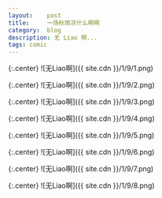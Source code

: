 ```yaml
---
layout:    post
title:     一场秋雨凉什么啊啊
category:  blog
description: 无 Liao 啊...
tags: comic
---
```

{:.center}
![无Liao啊]({{ site.cdn }}/1/9/1.png)

{:.center}
![无Liao啊]({{ site.cdn }}/1/9/2.png)

{:.center}
![无Liao啊]({{ site.cdn }}/1/9/3.png)

{:.center}
![无Liao啊]({{ site.cdn }}/1/9/4.png)

{:.center}
![无Liao啊]({{ site.cdn }}/1/9/5.png)

{:.center}
![无Liao啊]({{ site.cdn }}/1/9/6.png)

{:.center}
![无Liao啊]({{ site.cdn }}/1/9/7.png)

{:.center}
![无Liao啊]({{ site.cdn }}/1/9/8.png)

